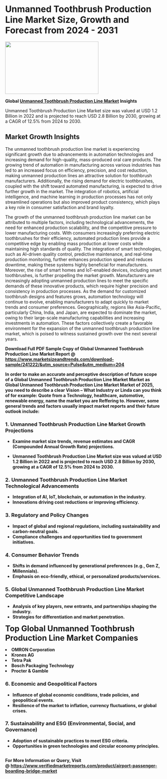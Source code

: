 <H1>Unmanned Toothbrush Production Line Market Size, Growth and Forecast from 2024 - 2031</H1><img class="aligncenter size-medium wp-image-584254" src="https://thirdeyenews.in/wp-content/uploads/2024/09/Global-Market-Research-300x168.jpeg" alt="" width="300" height="168" /><p><strong>Global&nbsp;<a href="https://www.marketsizeandtrends.com/download-sample/241222/&amp;utm_source=Pulse&amp;utm_medium=204">Unmanned Toothbrush Production Line Market</a> Insights</strong></p><p>Unmanned Toothbrush Production Line Market size was valued at USD 1.2 Billion in 2022 and is projected to reach USD 2.8 Billion by 2030, growing at a CAGR of 12.5% from 2024 to 2030.</p><p><h2>Market Growth Insights</h2> <p>The unmanned toothbrush production line market is experiencing significant growth due to advancements in automation technologies and increasing demand for high-quality, mass-produced oral care products. The growing trend of automation in manufacturing across various industries has led to an increased focus on efficiency, precision, and cost reduction, making unmanned production lines an attractive solution for toothbrush manufacturers. Additionally, the rising demand for electric toothbrushes, coupled with the shift toward automated manufacturing, is expected to drive further growth in the market. The integration of robotics, artificial intelligence, and machine learning in production processes has not only streamlined operations but also improved product consistency, which plays a key role in consumer satisfaction and brand loyalty.</p> <p><strong></strong></p> <p>The growth of the unmanned toothbrush production line market can be attributed to multiple factors, including technological advancements, the need for enhanced production scalability, and the competitive pressure to lower manufacturing costs. With consumers increasingly preferring electric toothbrushes for their efficiency, automated production lines provide a competitive edge by enabling mass production at lower costs while maintaining high standards of quality. The integration of smart technologies, such as AI-driven quality control, predictive maintenance, and real-time production monitoring, further enhances production speed and reduces downtime, making these systems highly beneficial for manufacturers. Moreover, the rise of smart homes and IoT-enabled devices, including smart toothbrushes, is further propelling the market growth. Manufacturers are increasingly adopting unmanned production lines to meet the specific demands of these innovative products, which require higher precision and consistency in production processes. As the demand for customized toothbrush designs and features grows, automation technology will continue to evolve, enabling manufacturers to adapt quickly to market trends and consumer preferences. Geographically, regions like Asia-Pacific, particularly China, India, and Japan, are expected to dominate the market, owing to their large-scale manufacturing capabilities and increasing investments in automation. These factors collectively create a favorable environment for the expansion of the unmanned toothbrush production line market, which is poised to witness sustained growth over the next several years.</p> <p><strong></p><p><span class=""><strong>Download Full PDF Sample Copy of Global Unmanned Toothbrush Production Line Market Report</strong> @ <a href="https://www.marketsizeandtrends.com/download-sample/241222/&amp;utm_source=Pulse&amp;utm_medium=204" target="_blank">https://www.marketsizeandtrends.com/download-sample/241222/&amp;utm_source=Pulse&amp;utm_medium=204</a></span></p><p>In order to make an accurate and perceptive description of future scope of a Global&nbsp;Unmanned Toothbrush Production Line Market Market as Global&nbsp;Unmanned Toothbrush Production Line Market Market of 2025, you need to describe a clear Vision &ndash; What Industry or Linda can you think of for example: Quote from a Technology, healthcare, automotive, renewable energy, name the market you are Reffering to. However, some general trends and factors usually impact market reports and their future outlook include:</p><h3>1.&nbsp;<strong>Unmanned Toothbrush Production Line Market Growth Projections</strong></h3><ul><li>Examine market size trends, revenue estimates and CAGR (Compounded Annual Growth Rate) projections.</li><li><p>Unmanned Toothbrush Production Line Market size was valued at USD 1.2 Billion in 2022 and is projected to reach USD 2.8 Billion by 2030, growing at a CAGR of 12.5% from 2024 to 2030.</p></li></ul><h3>2.&nbsp;<strong>Unmanned Toothbrush Production Line Market Technological Advancements</strong></h3><ul><li>Integration of AI, IoT, blockchain, or automation in the industry.</li><li>Innovations driving cost reductions or improving efficiency.</li></ul><h3>3.&nbsp;<strong>Regulatory and Policy Changes</strong></h3><ul><li>Impact of global and regional regulations, including sustainability and carbon-neutral goals.</li><li>Compliance challenges and opportunities tied to government initiatives.</li></ul><h3>4.&nbsp;<strong>Consumer Behavior Trends</strong></h3><ul><li>Shifts in demand influenced by generational preferences (e.g., Gen Z, Millennials).</li><li>Emphasis on eco-friendly, ethical, or personalized products/services.</li></ul><h3>5.&nbsp;<strong>Global Unmanned Toothbrush Production Line Market Competitive Landscape</strong></h3><ul><li>Analysis of key players, new entrants, and partnerships shaping the industry.</li><li>Strategies for differentiation and market penetration.</li></ul><p data-pm-slice="1 1 []"><span style="color: inherit; font-family: inherit; font-size: 25px;">Top Global Unmanned Toothbrush Production Line Market Companies</span></p><div class="" data-test-id=""><p><li>OMRON Corporation</li><li> Krones AG</li><li> Tetra Pak</li><li> Bosch Packaging Technology</li><li> Procter & Gamble</li></p></div><h3>6.&nbsp;<strong>Economic and Geopolitical Factors</strong></h3><ul><li>Influence of global economic conditions, trade policies, and geopolitical events.</li><li>Resilience of the market to inflation, currency fluctuations, or global crises.</li></ul><h3>7.&nbsp;<strong>Sustainability and ESG (Environmental, Social, and Governance)</strong></h3><ul><li>Adoption of sustainable practices to meet ESG criteria.</li><li>Opportunities in green technologies and circular economy principles.</li></ul><h2><strong style="font-size: 14px;">For More Information or Query, Visit @&nbsp;</strong><a style="background-color: #ffffff; font-size: 14px;" href="https://www.marketsizeandtrends.com/report/unmanned-toothbrush-production-line-market/" target="_blank">https://www.verifiedmarketreports.com/product/airport-passenger-boarding-bridge-market</a></h2>
